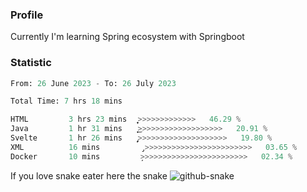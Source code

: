 ### Profile 

Currently I'm learning Spring ecosystem with Springboot

### Statistic
<!--START_SECTION:waka-->

```python
From: 26 June 2023 - To: 26 July 2023

Total Time: 7 hrs 18 mins

HTML         3 hrs 23 mins   ͎͎͎͎͎͎͎͎͎͎͎̦>>>>>>>>>>>>>   46.29 %
Java         1 hr 31 mins    ͎͎͎͎͎͜>>>>>>>>>>>>>>>>>>>   20.91 %
Svelte       1 hr 26 mins    ̡͎͎͎͎>>>>>>>>>>>>>>>>>>>>   19.80 %
XML          16 mins         ̡>>>>>>>>>>>>>>>>>>>>>>>>   03.65 %
Docker       10 mins         ̦>>>>>>>>>>>>>>>>>>>>>>>>   02.34 %
```

<!--END_SECTION:waka-->

If you love snake eater here the snake 
<picture>
  <source media="(prefers-color-scheme: dark)" srcset="https://github.com/pradana4648/pradana4648/blob/c0566a83ca6ea5f2e46bab00e717c4c82b4b5c4c/github-contribution-grid-snake-dark.svg" />
  <source media="(prefers-color-scheme: light)" srcset="https://github.com/pradana4648/pradana4648/blob/c0566a83ca6ea5f2e46bab00e717c4c82b4b5c4c/github-contribution-grid-snake.svg" />
  <img alt="github-snake" src="https://github.com/pradana4648/pradana4648/blob/c0566a83ca6ea5f2e46bab00e717c4c82b4b5c4c/github-contribution-grid-snake.svg" />
</picture>
